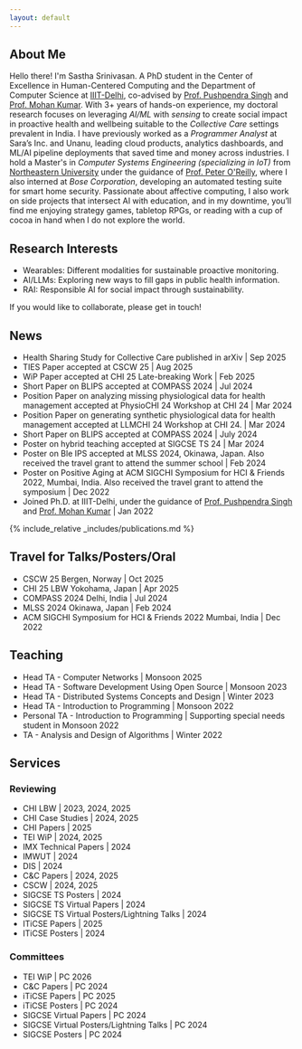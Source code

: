 ```yaml
---
layout: default
---
```


<script src="{{ '/assets/js/toggle-profile.js' | relative_url }}"></script>

## About Me

Hello there! I'm Sastha Srinivasan. A PhD student in the Center of Excellence in Human-Centered Computing and the Department of Computer Science at [IIIT-Delhi](https://iiitd.ac.in/), co-advised by [Prof. Pushpendra Singh](https://www.iiitd.ac.in/pushpendra) and [Prof. Mohan Kumar](https://www.rit.edu/directory/mjkvcs-mohan-kumar). With 3+ years of hands-on experience, my doctoral research focuses on leveraging _AI/ML_ with _sensing_ to create social impact in proactive health and wellbeing suitable to the _Collective Care_ settings prevalent in India. I have previously worked as a _Programmer Analyst_ at Sara’s Inc. and Unanu, leading cloud products, analytics dashboards, and ML/AI pipeline deployments that saved time and money across industries. I hold a Master's in _Computer Systems Engineering (specializing in IoT)_ from [Northeastern University](https://catalog.northeastern.edu/graduate/engineering/multidisciplinary/cyber-physical-systems-ms/) under the guidance of [Prof. Peter O'Reilly](https://coe.northeastern.edu/people/oreilly-peter/), where I also interned at _Bose Corporation_, developing an automated testing suite for smart home security. Passionate about affective computing, I also work on side projects that intersect AI with education, and in my downtime, you’ll find me enjoying strategy games, tabletop RPGs, or reading with a cup of cocoa in hand when I do not explore the world.

## Research Interests
*   Wearables: Different modalities for sustainable proactive monitoring.
*   AI/LLMs: Exploring new ways to fill gaps in public health information.
*   RAI: Responsible AI for social impact through sustainability.

If you would like to collaborate, please get in touch!

## News
*   Health Sharing Study for Collective Care published in arXiv \| Sep 2025
*   TIES Paper accepted at CSCW 25 \| Aug 2025
*   WiP Paper accepted at CHI 25 Late-breaking Work \| Feb 2025
*   Short Paper on BLIPS accepted at COMPASS 2024 \| Jul 2024
*   Position Paper on analyzing missing physiological data for health management accepted at PhysioCHI 24 Workshop at CHI 24 \| Mar 2024
*   Position Paper on generating synthetic physiological data for health management accepted at LLMCHI 24 Workshop at CHI 24. \| Mar 2024
*   Short Paper on BLIPS accepted at COMPASS 2024 \| July 2024
*   Poster on hybrid teaching accepted at SIGCSE TS 24 \| Mar 2024
*   Poster on Ble IPS accepted at MLSS 2024, Okinawa, Japan. Also received the travel grant to attend the summer school \| Feb 2024
*   Poster on Positive Aging at ACM SIGCHI Symposium for HCI & Friends 2022, Mumbai, India. Also received the travel grant to attend the symposium \| Dec 2022
*   Joined Ph.D. at IIIT-Delhi, under the guidance of [Prof. Pushpendra Singh](https://www.iiitd.ac.in/pushpendra) and [Prof. Mohan Kumar](https://www.rit.edu/directory/mjkvcs-mohan-kumar) \| Jan 2022

{% include_relative _includes/publications.md %}

## Travel for Talks/Posters/Oral
*   CSCW 25 Bergen, Norway \| Oct 2025
*   CHI 25 LBW Yokohama, Japan \| Apr 2025
*   COMPASS 2024 Delhi, India \| Jul 2024
*   MLSS 2024 Okinawa, Japan \| Feb 2024
*   ACM SIGCHI Symposium for HCI & Friends 2022 Mumbai, India \| Dec 2022

## Teaching
*   Head TA - Computer Networks \| Monsoon 2025
*   Head TA - Software Development Using Open Source \| Monsoon 2023
*   Head TA - Distributed Systems Concepts and Design \| Winter 2023
*   Head TA - Introduction to Programming \| Monsoon 2022
*   Personal TA - Introduction to Programming \| Supporting special needs student in Monsoon 2022
*   TA - Analysis and Design of Algorithms \| Winter 2022

## Services
### Reviewing
  *   CHI LBW \| 2023, 2024, 2025
  *   CHI Case Studies \| 2024, 2025
  *   CHI Papers \| 2025
  *   TEI WiP \| 2024, 2025
  *   IMX Technical Papers \| 2024
  *   IMWUT \| 2024
  *   DIS \| 2024
  *   C&C Papers \| 2024, 2025
  *   CSCW \| 2024, 2025
  *   SIGCSE TS Posters \| 2024
  *   SIGCSE TS Virtual Papers \| 2024
  *   SIGCSE TS Virtual Posters/Lightning Talks \| 2024
  *   ITiCSE Papers \| 2025
  *   ITiCSE Posters \| 2024

### Committees
  *   TEI WiP \| PC 2026
  *   C&C Papers \| PC 2024
  *   iTiCSE Papers \| PC 2025
  *   iTiCSE Posters \| PC 2024
  *   SIGCSE Virtual Papers \| PC 2024
  *   SIGCSE Virtual Posters/Lightning Talks \| PC 2024
  *   SIGCSE Posters \| PC 2024
